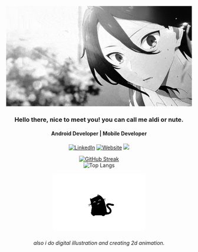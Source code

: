 <div align="center">
  <img alt="mym" src="img/mym.gif"/>
  <h3>Hello there, nice to meet you! you can call me aldi or nute.</h3> 
  <h4>Android Developer | Mobile Developer</h4>
  
  <a href="https://www.linkedin.com/in/ganiaaldi/"><img alt="LinkedIn" title="LinkedIn" src="https://img.shields.io/badge/-Linkedin-5c5c5c?&logo=linkedin&logoColor=white"/></a>
  <a href="https://ganiaaldi.github.io/"><img alt="Website" title="Website" src="https://img.shields.io/badge/-Website-5c5c5c?&logo=vauxhall&logoColor=white"/></a>
  ![](https://komarev.com/ghpvc/?username=ganiaaldi&color=lightgrey)

  
  
[![GitHub Streak](https://github-readme-streak-stats.herokuapp.com/?user=ganiaaldi&theme=dark)](https://git.io/streak-stats)
  <br>
![Top Langs](https://github-readme-stats.vercel.app/api/top-langs/?username=ganiaaldi&langs_count=5&show_icons=true&layout=compact&title_color=fff&icon_color=79ff97&text_color=9f9f9f&bg_color=151515)
  
  <img alt="cat" src="img/cat2.gif" width="250px"/>
 <h6>also i do digital illustration and creating 2d animation.</h6>
 </div> 





